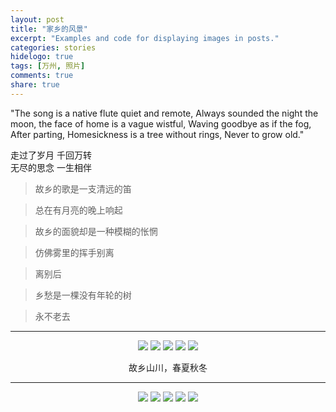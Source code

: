 ```yaml
---
layout: post
title: "家乡的风景"
excerpt: "Examples and code for displaying images in posts."
categories: stories
hidelogo: true
tags: [万州, 照片]
comments: true
share: true
---
```


"The song is a native flute quiet and remote, Always sounded the night the moon, the face of home is a vague wistful, Waving goodbye as if the fog, After parting, Homesickness is a tree without rings, Never to grow old."


<span class="post__tag--blue">走过了岁月</span>
<span class="post__tag">千回万转</span>
<br>
<span class="post__tag--blue">无尽的思念</span>
<span class="post__tag">一生相伴</span>

>故乡的歌是一支清远的笛

>总在有月亮的晚上响起

>故乡的面貌却是一种模糊的怅惘

>仿佛雾里的挥手别离

>离别后

>乡愁是一棵没有年轮的树

>永不老去

------



<center>
    <div class="photoset-grid-lightbox" data-layout="312">
        <img src="/images/hometown/01zpsp3vkhrst.jpg">
        <img src="/images/hometown/02zpsgha1oajn.jpg">
        <img src="/images/hometown/03zps9lcpxgap.jpg">
        <img src="/images/hometown/06zpso2aapofo.jpg">
        <img src="/images/hometown/05zpsr6fmzklf.jpg">
    <!-- </div> -->
</center>

<p align="center">故乡山川，春夏秋冬</p>

------



<center>
    <div class="photoset-grid-lightbox" data-layout="321">
        <img src="/images/hometown/07zpsrpaxfnmj.jpg">
        <img src="/images/hometown/08zpsowaedogl.jpg">
        <img src="/images/hometown/09zpsqnkhfst5.jpg">
        <img src="/images/hometown/12zpsvg8x664z.jpg">
        <img src="/images/hometown/11zpsskrarpf8.jpg">        
    </div>
</center>

